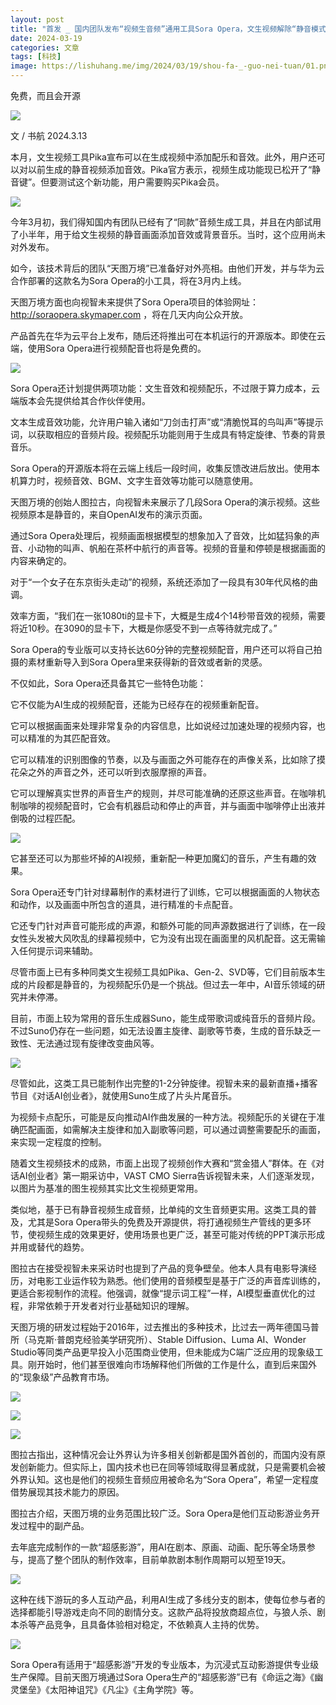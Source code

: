 ```yaml
---
layout: post
title: "首发 _ 国内团队发布“视频生音频”通用工具Sora Opera，文生视频解除“静音模式”"
date: 2024-03-19
categories: 文章
tags: [科技]
image: https://lishuhang.me/img/2024/03/19/shou-fa-_-guo-nei-tuan/01.png
---
```


免费，而且会开源

![](https://lishuhang.me/img/2024/03/19/shou-fa-_-guo-nei-tuan/01.png)

文 / 书航 2024.3.13

本月，文生视频工具Pika宣布可以在生成视频中添加配乐和音效。此外，用户还可以对以前生成的静音视频添加音效。Pika官方表示，视频生成功能现已松开了“静音键”。但要测试这个新功能，用户需要购买Pika会员。

![](https://lishuhang.me/img/2024/03/19/shou-fa-_-guo-nei-tuan/02.png)

今年3月初，我们得知国内有团队已经有了“同款”音频生成工具，并且在内部试用了小半年，用于给文生视频的静音画面添加音效或背景音乐。当时，这个应用尚未对外发布。

如今，该技术背后的团队“天图万境”已准备好对外亮相。由他们开发，并与华为云合作部署的这款名为Sora Opera的小工具，将在3月内上线。

天图万境方面也向视智未来提供了Sora Opera项目的体验网址：http://soraopera.skymaper.com ，将在几天内向公众开放。

产品首先在华为云平台上发布，随后还将推出可在本机运行的开源版本。即使在云端，使用Sora Opera进行视频配音也将是免费的。

![](https://lishuhang.me/img/2024/03/19/shou-fa-_-guo-nei-tuan/03.png)

Sora Opera还计划提供两项功能：文生音效和视频配乐，不过限于算力成本，云端版本会先提供给其合作伙伴使用。

文本生成音效功能，允许用户输入诸如“刀剑击打声”或“清脆悦耳的鸟叫声”等提示词，以获取相应的音频片段。视频配乐功能则用于生成具有特定旋律、节奏的背景音乐。

Sora Opera的开源版本将在云端上线后一段时间，收集反馈改进后放出。使用本机算力时，视频音效、BGM、文字生音效等功能可以随意使用。

天图万境的创始人图拉古，向视智未来展示了几段Sora Opera的演示视频。这些视频原本是静音的，来自OpenAI发布的演示页面。

通过Sora Opera处理后，视频画面根据模型的想象加入了音效，比如猛犸象的声音、小动物的叫声、帆船在茶杯中航行的声音等。视频的音量和停顿是根据画面的内容来确定的。

对于“一个女子在东京街头走动”的视频，系统还添加了一段具有30年代风格的曲调。

效率方面，“我们在一张1080ti的显卡下，大概是生成4个14秒带音效的视频，需要将近10秒。在3090的显卡下，大概是你感受不到一点等待就完成了。”

Sora Opera的专业版可以支持长达60分钟的完整视频配音，用户还可以将自己拍摄的素材重新导入到Sora Opera里来获得新的音效或者新的灵感。

不仅如此，Sora Opera还具备其它一些特色功能：

它不仅能为AI生成的视频配音，还能为已经存在的视频重新配音。

它可以根据画面来处理非常复杂的内容信息，比如说经过加速处理的视频内容，也可以精准的为其匹配音效。

它可以精准的识别图像的节奏，以及与画面之外可能存在的声像关系，比如除了摸花朵之外的声音之外，还可以听到衣服摩擦的声音。

它可以理解真实世界的声音生产的规则，并尽可能准确的还原这些声音。在咖啡机制咖啡的视频配音时，它会有机器启动和停止的声音，并与画面中咖啡停止出液并倒吸的过程匹配。

![](https://lishuhang.me/img/2024/03/19/shou-fa-_-guo-nei-tuan/04.gif)

它甚至还可以为那些坏掉的AI视频，重新配一种更加魔幻的音乐，产生有趣的效果。

Sora Opera还专门针对绿幕制作的素材进行了训练，它可以根据画面的人物状态和动作，以及画面中所包含的道具，进行精准的卡点配音。

它还专门针对声音可能形成的声源，和额外可能的同声源数据进行了训练，在一段女性头发被大风吹乱的绿幕视频中，它为没有出现在画面里的风机配音。这无需输入任何提示词来辅助。

尽管市面上已有多种同类文生视频工具如Pika、Gen-2、SVD等，它们目前版本生成的片段都是静音的，为视频配乐仍是一个挑战。但过去一年中，AI音乐领域的研究并未停滞。

目前，市面上较为常用的音乐生成器Suno，能生成带歌词或纯音乐的音频片段。不过Suno仍存在一些问题，如无法设置主旋律、副歌等节奏，生成的音乐缺乏一致性、无法通过现有旋律改变曲风等。

![](https://lishuhang.me/img/2024/03/19/shou-fa-_-guo-nei-tuan/05.png)

尽管如此，这类工具已能制作出完整的1-2分钟旋律。视智未来的最新直播+播客节目《对话AI创业者》，就使用Suno生成了片头片尾音乐。

为视频卡点配乐，可能是反向推动AI作曲发展的一种方法。视频配乐的关键在于准确匹配画面，如需解决主旋律和加入副歌等问题，可以通过调整需要配乐的画面，来实现一定程度的控制。

随着文生视频技术的成熟，市面上出现了视频创作大赛和“赏金猎人”群体。在《对话AI创业者》第一期采访中，VAST CMO Sierra告诉视智未来，人们逐渐发现，以图片为基准的图生视频其实比文生视频更常用。

类似地，基于已有静音视频生成音频，比单纯的文生音频更实用。这类工具的普及，尤其是Sora Opera带头的免费及开源提供，将打通视频生产管线的更多环节，使视频生成的效果更好，使用场景也更广泛，甚至可能对传统的PPT演示形成并用或替代的趋势。

图拉古在接受视智未来采访时也提到了产品的竞争壁垒。他本人具有电影导演经历，对电影工业运作较为熟悉。他们使用的音频模型是基于广泛的声音库训练的，更适合影视制作的流程。他强调，就像“提示词工程”一样，AI模型垂直优化的过程，非常依赖于开发者对行业基础知识的理解。

天图万境的研发过程始于2016年，过去推出的多种技术，比过去一两年德国马普所（马克斯·普朗克经验美学研究所）、Stable Diffusion、Luma AI、Wonder Studio等同类产品更早投入小范围商业使用，但未能成为C端广泛应用的现象级工具。刚开始时，他们甚至很难向市场解释他们所做的工作是什么，直到后来国外的“现象级”产品教育市场。

![](https://lishuhang.me/img/2024/03/19/shou-fa-_-guo-nei-tuan/06.gif)

![](https://lishuhang.me/img/2024/03/19/shou-fa-_-guo-nei-tuan/07.gif)

![](https://lishuhang.me/img/2024/03/19/shou-fa-_-guo-nei-tuan/08.gif)

图拉古指出，这种情况会让外界认为许多相关创新都是国外首创的，而国内没有原发创新能力。但实际上，国内技术也已在同等领域取得显著成就，只是需要机会被外界认知。这也是他们的视频生音频应用被命名为“Sora Opera”，希望一定程度借势展现其技术能力的原因。

图拉古介绍，天图万境的业务范围比较广泛。Sora Opera是他们互动影游业务开发过程中的副产品。

去年底完成制作的一款“超感影游”，用AI在剧本、原画、动画、配乐等全场景参与，提高了整个团队的制作效率，目前单款剧本制作周期可以短至19天。

![](https://lishuhang.me/img/2024/03/19/shou-fa-_-guo-nei-tuan/09.jpg)

这种在线下游玩的多人互动产品，利用AI生成了多线分支的剧本，使每位参与者的选择都能引导游戏走向不同的剧情分支。这款产品将投放商超点位，与狼人杀、剧本杀等产品竞争，且具备体验相对稳定，不依赖真人主持的优势。

![](https://lishuhang.me/img/2024/03/19/shou-fa-_-guo-nei-tuan/10.jpg)

Sora Opera有适用于“超感影游”开发的专业版本，为沉浸式互动影游提供专业级生产保障。目前天图万境通过Sora Opera生产的“超感影游”已有《命运之海》《幽灵堡垒》《太阳神诅咒》《凡尘》《主角学院》等。